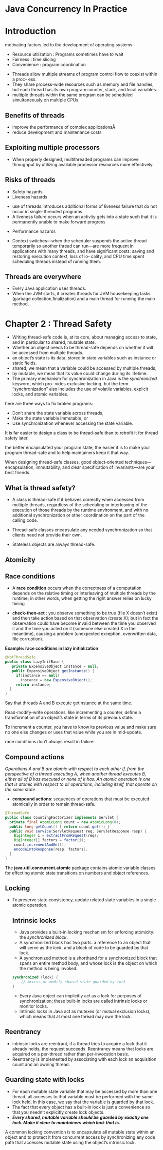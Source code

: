 

Java Concurrency In Practice
==

Introduction
==
motivating factors led to the development of operating systems -
 * Resource utilization : Programs sometimes have to wait
 * Fairness : time slicing
 * Convenience : program coordination

-  Threads allow multiple streams of program control flow to coexist within a proc- ess.
- They share process-wide resources such as memory and file handles, but each thread has its own program counter, stack, and local variables.
- multiple threads within the same program can be scheduled simultaneously on multiple CPUs

Benefits of threads
--
 - improve the performance of complex applicationsÂ
 - reduce development and maintenance costs

Exploiting multiple processors
--
- When properly designed, multithreaded programs can improve throughput by utilizing available processor resources more effectively.

Risks of threads
--
* Safety hazards
* Liveness hazards
 - use of threads introduces additional forms of liveness failure that do not occur in single-threaded programs.
 - A liveness failure occurs when an activity gets into a state such that it is permanently unable to make forward progress
* Performance hazards
 - Context switches—when the scheduler suspends the active thread temporarily so another thread can run—are more frequent in applications with many threads, and have significant costs: saving and restoring execution context, loss of lo- cality, and CPU time spent scheduling threads instead of running them.

Threads are everywhere
--
- Every Java application uses threads.
-  When the JVM starts, it creates threads for JVM housekeeping tasks (garbage collection,finalization) and a main thread for running the main method.

Chapter 2 : Thread Safety
==
- Writing thread-safe code is, at its core, about managing access to state, and in particular to shared, mutable state.
- Whether an object needs to be thread-safe depends on whether it will be accessed from multiple threads.
- an object’s state is its data, stored in state variables such as instance or static fields.
- shared, we mean that a variable could be accessed by multiple threads;
- by mutable, we mean that its value could change during its lifetime.
- The primary mechanism for synchronization in Java is the *synchronized* keyword, which pro- vides exclusive locking, but the term “synchronization” also includes the use of volatile variables, explicit locks, and atomic variables.

here are three ways to fix broken programs:
* Don’t share the state variable across threads;
* Make the state variable immutable; or
* Use synchronization whenever accessing the state variable.

It is far easier to design a class to be thread-safe than to retrofit it for thread safety later.

the better encapsulated your program state, the easier it is to make your program thread-safe and to help maintainers keep it that way.

When designing thread-safe classes, good object-oriented techniques— encapsulation, immutability, and clear specification of invariants—are your best friends.

What is thread safety?
---
 - A class is thread-safe if it behaves correctly when accessed from multiple threads, regardless of the scheduling or interleaving of the execution of those threads by the runtime environment, and with no additional synchronization or other coordination on the part of the calling code.

 - Thread-safe classes encapsulate any needed synchronization so that clients need not provide their own.

 - Stateless objects are always thread-safe.


Atomicity
---
Race conditions
---
- A **race condition** occurs when the correctness of a computation depends on the relative timing or interleaving of multiple threads by the runtime; in other words, when getting the right answer relies on lucky timing

- **check-then-act** : you observe something to be true (file X doesn’t exist) and then take action based on that observation (create X); but in fact the observation could have become invalid between the time you observed it and the time you acted on it (someone else created X in the meantime), causing a problem (unexpected exception, overwritten data, file corruption).

**Example: race conditions in lazy initialization**
 ```java
@NotThreadSafe
public class LazyInitRace {
    private ExpensiveObject instance = null;
    public ExpensiveObject getInstance() {
      if(instance == null)
        instance = new ExpensiveObject();
      return instance;
   }
}
 ```
 Say that threads A and B execute getInstance at the same time.

 Read-modify-write operations, like incrementing a counter, define a transformation of an object’s state in terms of its previous state.

 To increment a counter, you have to know its previous value and make sure no one else changes or uses that value while you are in mid-update.

 race conditions don’t always result in failure:

 Compound actions
 ---
*Operations A and B are atomic with respect to each other if, from the perspective of a thread executing A, when another thread executes B, either all of B has executed or none of it has. An atomic operation is one that is atomic with respect to all operations, including itself, that operate on the same state*

- **compound actions**: sequences of operations that must be executed atomically in order to remain thread-safe.

```java
@ThreadSafe
public class CountingFactorizer implements Servlet {
  private final AtomicLong count = new AtomicLong(0);
  public long getCount() { return count.get(); }
  public void service(ServletRequest req, ServletResponse resp) {
    BigInteger i = extractFromRequest(req);
    BigInteger[] factors = factor(i);
    count.incrementAndGet();
    encodeIntoResponse(resp, factors);
  }
}
```

The **java.util.concurrent.atomic** package contains atomic variable classes for effecting atomic state transitions on numbers and object references.

Locking
---

- To preserve state consistency, update related state variables in a single atomic operation.

  Intrinsic locks
  ---
  - Java provides a built-in locking mechanism for enforcing atomicity: the *synchronized block*.
  - A synchronized block has two parts: a reference to an object that will serve as the *lock*, and a block of code to be guarded by that lock.
  - A synchronized method is a shorthand for a synchronized block that spans an entire method body, and whose lock is the object on which the method is being invoked.

  ```java
  synchronized (lock) {
      // Access or modify shared state guarded by lock
  }

  ```
   - Every Java object can implicitly act as a lock for purposes of synchronization; these built-in locks are called intrinsic locks or monitor locks.
   - Intrinsic locks in Java act as mutexes (or mutual exclusion locks), which means that at most one thread may own the lock.

Reentrancy
---
 - intrinsic locks are reentrant, if a thread tries to acquire a lock that it already holds, the request succeeds. Reentrancy means that locks are acquired on a per-thread rather than per-invocation basis.
 - Reentrancy is implemented by associating with each lock an acquisition count and an owning thread.

Guarding state with locks
---
- For each mutable state variable that may be accessed by more than one thread, all accesses to that variable must be performed with the same lock held. In this case, we say that the variable is guarded by that lock.  
- The fact that every object has a built-in lock is just a convenience so that you needn’t explicitly create lock objects.
- ***Every shared, mutable variable should be guarded by exactly one lock. Make it clear to maintainers which lock that is.***


A common locking convention is to encapsulate all mutable state within an object and to protect it from concurrent access by synchronizing any code path that accesses mutable state using the object’s intrinsic lock.
